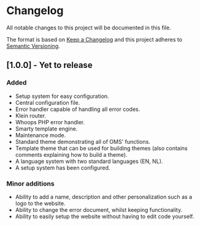 # Changelog

All notable changes to this project will be documented in this file.

The format is based on [Keep a Changelog](http://keepachangelog.com/en/1.0.0/)
and this project adheres to [Semantic Versioning](http://semver.org/spec/v2.0.0.html).

## [1.0.0] - Yet to release
### Added
- Setup system for easy configuration.
- Central configuration file.
- Error handler capable of handling all error codes.
- Klein router.
- Whoops PHP error handler.
- Smarty template engine.
- Maintenance mode.
- Standard theme demonstrating all of OMS' functions.
- Template theme that can be used for building themes (also contains comments explaining how to build a theme).
- A language system with two standard languages (EN, NL).
- A setup system has been configured.

### Minor additions
- Ability to add a name, description and other personalization such as a logo to the website.
- Ability to change the error document, whilst keeping functionality.
- Ability to easily setup the website without having to edit code yourself.
